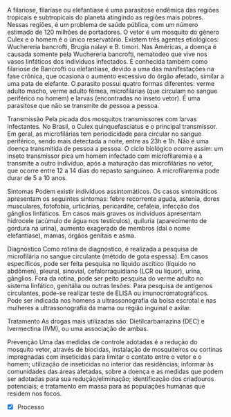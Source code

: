 A filariose, filaríase ou elefantíase é uma parasitose endêmica das regiões tropicais e subtropicais do planeta atingindo as regiões mais pobres. Nessas regiões, é um problema de saúde pública, com um número estimado de 120 milhões de portadores. O vetor é um mosquito do gênero Culex e o homem é o único reservatório. Existem três agentes etiológicos: Wuchereria bancrofti, Brugia nalayi e B. timori. Nas Américas, a doença é causada somente pela Wuchereria bancrofti, nematodeo que vive nos vasos linfáticos dos indivíduos infectados. É conhecida também como filariose de Bancrofti ou elefantíase, devido a uma das manifestações na fase crônica, que ocasiona o aumento excessivo do órgão afetado, similar a uma pata de elefante. O parasito possui quatro formas diferentes: verme adulto macho, verme adulto fêmea, microfilárias (que circulam no sangue periférico no homem) e larvas (encontradas no inseto vetor). É uma parasitose que não se transmite de pessoa a pessoa.

Transmissão
Pela picada dos mosquitos transmissores com larvas infectantes. No Brasil, o Culex quinquefasciatus e o principal transmissor. Em geral, as microfilárias tem periodicidade para circular no sangue periférico, sendo mais detectada a noite, entre as 23h e 1h. Não é uma doença transmitida de pessoa a pessoa. O ciclo biológico ocorre assim: um inseto transmissor pica um homem infectado com microfilaremia e a transmite a outro indivíduo, após a maturação das microfilárias no vetor, que ocorre entre 12 a 14 dias do repasto sanguíneo. A microfilaremia pode durar de 5 a 10 anos.

Sintomas
Podem existir indivíduos assintomáticos. Os casos sintomáticos apresentam os seguintes sintomas: febre recorrente aguda, astenia, dores musculares, fotofobia, urticárias, pericardite, cefaleia, infecção dos gânglios linfáticos. Em casos mais graves os indivíduos apresentam hidrocele (acúmulo de água nos testículos), quiluria (aparecimento de gordura na urina), aumento exagerado de membros (daí o nome elefantíase), mamas, órgãos genitais e asma.

Diagnóstico
Como rotina de diagnóstico, é realizada a pesquisa de microfilária no sangue circulante (método de gota espessa). Em casos específicos, pode ser feita pesquisa no líquido ascítico (líquido no abdômen), pleural, sinovial, cefalorraquidiano (LCR ou líquor), urina, gânglios. Fora da rotina, pode ser peito pesquisa do verme adulto no sistema linfático, genitália ou outras lesões. Para pesquisa de antígenos        circulantes, pode-se realizar teste de ELISA ou imunocromatográficos. Pode ser indicada nos homens a ultrassonografia da bolsa escrotal e nas mulheres a ultrassonografia da mama ou região inguinal e axilar.

Tratamento
As drogas mais utilizadas são: Dietilcarbamazina (DEC) e Ivermectina (IVM), ou uma associação de ambas.

Prevenção
Uma das medidas de controle adotadas é a redução do mosquito vetor, através de biocidas, instalação de mosquiteiros ou cortinas impregnadas com inseticidas para limitar o contato entre o vetor e o homem; utilização de inseticidas no interior das residências; informar às comunidades das áreas afetadas, sobre a doença e as medidas que podem ser adotadas para sua redução/eliminação; identificação dos criadouros potenciais; e tratamento em massa para as populações humanas que residem nos focos.

- [x] Processo